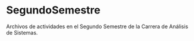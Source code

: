 # SegundoSemestre

Archivos de actividades en el Segundo Semestre de la Carrera de Análisis de Sistemas.
